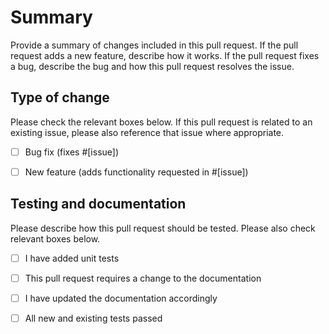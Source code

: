 # Summary
Provide a summary of changes included in this pull request. If the pull request adds a new feature, describe how it works. If the pull request fixes a bug, describe the bug and how this pull request resolves the issue.


## Type of change

Please check the relevant boxes below. If this pull request is related to an existing issue, please also reference that issue where appropriate. 

- [ ] Bug fix (fixes #[issue])
- [ ] New feature (adds functionality requested in #[issue])


## Testing and documentation

Please describe how this pull request should be tested. Please also check relevant boxes below.

- [ ] I have added unit tests
- [ ] This pull request requires a change to the documentation
- [ ] I have updated the documentation accordingly
- [ ] All new and existing tests passed
 